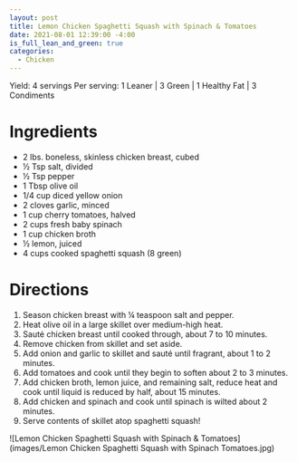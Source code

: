 ```yaml
---
layout: post
title: Lemon Chicken Spaghetti Squash with Spinach & Tomatoes
date: 2021-08-01 12:39:00 -4:00
is_full_lean_and_green: true
categories: 
  - Chicken
---
```

Yield: 4 servings
Per serving: 1 Leaner | 3 Green | 1 Healthy Fat | 3 Condiments

# Ingredients
- 2 lbs. boneless, skinless chicken breast, cubed
- ½ Tsp salt, divided
- ½ Tsp pepper
- 1 Tbsp olive oil
- 1/4 cup diced yellow onion
- 2 cloves garlic, minced
- 1 cup cherry tomatoes, halved
- 2 cups fresh baby spinach
- 1 cup chicken broth
- ½ lemon, juiced
- 4 cups cooked spaghetti squash (8 green)

# Directions
1. Season chicken breast with ¼ teaspoon salt and pepper.
2. Heat olive oil in a large skillet over medium-high heat.
3. Sauté chicken breast until cooked through, about 7 to 10 minutes.
4. Remove chicken from skillet and set aside.
5. Add onion and garlic to skillet and sauté until fragrant, about 1 to 2 minutes.
6. Add tomatoes and cook until they begin to soften about 2 to 3 minutes.
7. Add chicken broth, lemon juice, and remaining salt, reduce heat and cook until liquid is reduced by half, about 15 minutes.
8. Add chicken and spinach and cook until spinach is wilted about 2 minutes.
9. Serve contents of skillet atop spaghetti squash!

![Lemon Chicken Spaghetti Squash with Spinach & Tomatoes](images/Lemon Chicken Spaghetti Squash with Spinach Tomatoes.jpg)